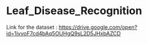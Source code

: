 # Leaf_Disease_Recognition

Link for the dataset : 
https://drive.google.com/open?id=1ivvoF7cd4bAq5OUHgQ9sL2D5JHxbAZCD 
